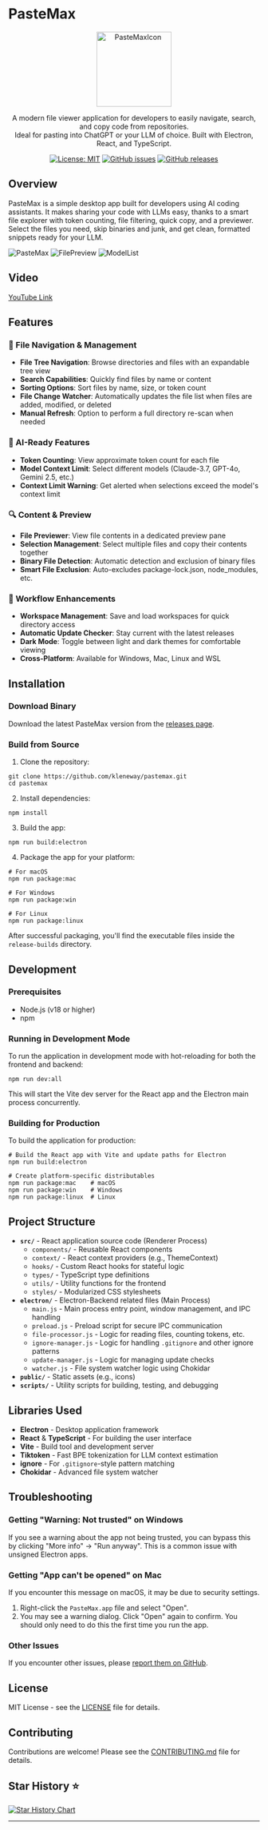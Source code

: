 # PasteMax

<p align="center">
   <img src="https://github.com/user-attachments/assets/fe5ed9f2-fcb1-41d7-bc38-fb130fadf116" width="150" alt="PasteMaxIcon">
</p>

<p align="center">
   A modern file viewer application for developers to easily navigate, search, and copy code from repositories.<br/>
   Ideal for pasting into ChatGPT or your LLM of choice. Built with Electron, React, and TypeScript.
</p>

<p align="center">
   <a href="https://opensource.org/licenses/MIT"><img src="https://img.shields.io/badge/License-MIT-yellow.svg" alt="License: MIT"></a>
   <a href="https://github.com/kleneway/pastemax/issues"><img src="https://img.shields.io/github/issues/kleneway/pastemax" alt="GitHub issues"></a>
   <a href="https://github.com/kleneway/pastemax/releases/latest"><img src="https://img.shields.io/github/v/release/kleneway/pastemax" alt="GitHub releases"></a>
</p>

## Overview

PasteMax is a simple desktop app built for developers using AI coding assistants. It makes sharing your code with LLMs easy, thanks to a smart file explorer with token counting, file filtering, quick copy, and a previewer. Select the files you need, skip binaries and junk, and get clean, formatted snippets ready for your LLM.

![PasteMax](https://github.com/user-attachments/assets/c2eea45f-2696-4bfa-8eaf-a6b07e7ca522)
![FilePreview](https://github.com/user-attachments/assets/9bb9b6ff-b9cc-4655-b8a8-318f23c2e2b0)
![ModelList](https://github.com/user-attachments/assets/e045f4f0-1bdd-4a30-8696-b388d598dcc5)

## Video

[YouTube Link](https://youtu.be/YV-pZSDNnPo)

## Features

### 📁 File Navigation & Management

- **File Tree Navigation**: Browse directories and files with an expandable tree view
- **Search Capabilities**: Quickly find files by name or content
- **Sorting Options**: Sort files by name, size, or token count
- **File Change Watcher**: Automatically updates the file list when files are added, modified, or deleted
- **Manual Refresh**: Option to perform a full directory re-scan when needed

### 🤖 AI-Ready Features

- **Token Counting**: View approximate token count for each file
- **Model Context Limit**: Select different models (Claude-3.7, GPT-4o, Gemini 2.5, etc.)
- **Context Limit Warning**: Get alerted when selections exceed the model's context limit

### 🔍 Content & Preview

- **File Previewer**: View file contents in a dedicated preview pane
- **Selection Management**: Select multiple files and copy their contents together
- **Binary File Detection**: Automatic detection and exclusion of binary files
- **Smart File Exclusion**: Auto-excludes package-lock.json, node_modules, etc.

### 💼 Workflow Enhancements

- **Workspace Management**: Save and load workspaces for quick directory access
- **Automatic Update Checker**: Stay current with the latest releases
- **Dark Mode**: Toggle between light and dark themes for comfortable viewing
- **Cross-Platform**: Available for Windows, Mac, Linux and WSL

## Installation

### Download Binary

Download the latest PasteMax version from the [releases page](https://github.com/kleneway/pastemax/releases/latest).

### Build from Source

1. Clone the repository:

```
git clone https://github.com/kleneway/pastemax.git
cd pastemax
```

2. Install dependencies:

```
npm install
```

3. Build the app:

```
npm run build:electron
```

4. Package the app for your platform:
```
# For macOS
npm run package:mac

# For Windows
npm run package:win

# For Linux
npm run package:linux
```

After successful packaging, you'll find the executable files inside the `release-builds` directory.

## Development

### Prerequisites

- Node.js (v18 or higher)
- npm

### Running in Development Mode

To run the application in development mode with hot-reloading for both the frontend and backend:

```
npm run dev:all
```

This will start the Vite dev server for the React app and the Electron main process concurrently.

### Building for Production

To build the application for production:

```
# Build the React app with Vite and update paths for Electron
npm run build:electron

# Create platform-specific distributables
npm run package:mac    # macOS
npm run package:win    # Windows  
npm run package:linux  # Linux
```

## Project Structure

- **`src/`** - React application source code (Renderer Process)
  - `components/` - Reusable React components
  - `context/` - React context providers (e.g., ThemeContext)
  - `hooks/` - Custom React hooks for stateful logic
  - `types/` - TypeScript type definitions
  - `utils/` - Utility functions for the frontend
  - `styles/` - Modularized CSS stylesheets
- **`electron/`** - Electron-Backend related files (Main Process)
  - `main.js` - Main process entry point, window management, and IPC handling
  - `preload.js` - Preload script for secure IPC communication
  - `file-processor.js` - Logic for reading files, counting tokens, etc.
  - `ignore-manager.js` - Logic for handling `.gitignore` and other ignore patterns
  - `update-manager.js` - Logic for managing update checks
  - `watcher.js` - File system watcher logic using Chokidar
- **`public/`** - Static assets (e.g., icons)
- **`scripts/`** - Utility scripts for building, testing, and debugging

## Libraries Used

- **Electron** - Desktop application framework
- **React** & **TypeScript** - For building the user interface
- **Vite** - Build tool and development server
- **Tiktoken** - Fast BPE tokenization for LLM context estimation
- **ignore** - For `.gitignore`-style pattern matching
- **Chokidar** - Advanced file system watcher

## Troubleshooting

### Getting "Warning: Not trusted" on Windows

If you see a warning about the app not being trusted, you can bypass this by clicking "More info" -> "Run anyway". This is a common issue with unsigned Electron apps.

### Getting "App can't be opened" on Mac

If you encounter this message on macOS, it may be due to security settings.
1. Right-click the `PasteMax.app` file and select "Open".
2. You may see a warning dialog. Click "Open" again to confirm.
You should only need to do this the first time you run the app.

### Other Issues

If you encounter other issues, please [report them on GitHub](https://github.com/kleneway/pastemax/issues).

## License

MIT License - see the [LICENSE](LICENSE) file for details.

## Contributing

Contributions are welcome! Please see the [CONTRIBUTING.md](CONTRIBUTING.md) file for details.

## Star History ⭐

[![Star History Chart](https://api.star-history.com/svg?repos=kleneway/pastemax&type=Date)](https://www.star-history.com/#kleneway/pastemax&Date)

---

